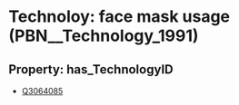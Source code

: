 # Technoloy: __face mask usage__ (PBN__Technology_1991)

## Property: has_TechnologyID

* [Q3064085](Q3064085)


